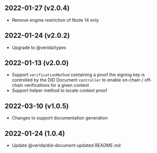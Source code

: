 2022-01-27 (v2.0.4)
-------------------

- Remove engine restriction of Node 14 only

2022-01-24 (v2.0.2)
-------------------

- Upgrade to @verida/types

2022-01-13 (v2.0.0)
-------------------

- Support `verificationMethod` containing a proof the signing key is controlled by the DID Document `controller` to enable on-chain / off-chain verifications for a given context
- Support helper method to locate context proof

2022-03-10 (v1.0.5)
-------------------

- Changes to support documentation generation

2022-01-24 (1.0.4)
-------------------

- Update @verida/did-document updated README.md